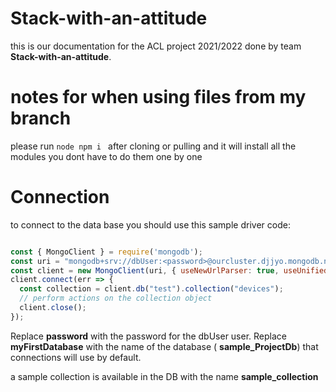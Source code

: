 # Stack-with-an-attitude


this is our documentation for the ACL project 2021/2022 done by team **Stack-with-an-attitude**.


# notes for when using files from my branch

please run ```node npm i ``` after cloning or pulling and it will install all the modules you dont have to do them one by one


# Connection

to connect to the data base you should use this sample driver code:

```javascript 

const { MongoClient } = require('mongodb');
const uri = "mongodb+srv://dbUser:<password>@ourcluster.djjyo.mongodb.net/myFirstDatabase?retryWrites=true&w=majority";
const client = new MongoClient(uri, { useNewUrlParser: true, useUnifiedTopology: true });
client.connect(err => {
  const collection = client.db("test").collection("devices");
  // perform actions on the collection object
  client.close();
});

```


Replace **password** with the password for the dbUser user. Replace **myFirstDatabase** with the name of the database ( **sample_ProjectDb**) that connections will use by default.

a sample collection is available in the DB with the name **sample_collection**

